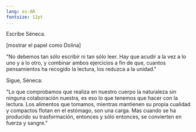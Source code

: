 ```yaml
---
lang: es-AR
fontsize: 12pt
...
```


Escribe Séneca.

[mostrar el papel como Dolina]

"No debemos tan sólo escribir ni tan sólo leer.
Hay que acudir a la vez a lo uno y a lo otro, y combinar ambos ejercicios a fin de que, cuantos pensamientos ha recogido la lectura, los reduzca a la unidad."

Sigue, Séneca:

"Lo que comprobamos que realiza en nuestro cuerpo la naturaleza sin ninguna colaboración nuestra, es eso lo que tenemos que hacer con la lectura. Los alimentos que tomamos, mientras mantienen su propia cualidad y compactos flotan en el estómago, son una carga.
Mas cuando se ha producido su trasformación, entonces y sólo entonces, se convierten en fuerza y sangre."

